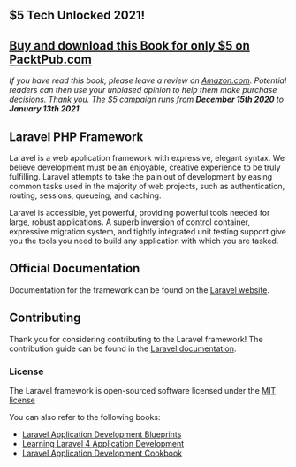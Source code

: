 ## $5 Tech Unlocked 2021!
[Buy and download this Book for only $5 on PacktPub.com](https://www.packtpub.com/product/laravel-5-essentials/9781785283017)
-----
*If you have read this book, please leave a review on [Amazon.com](https://www.amazon.com/gp/product/1785283014).     Potential readers can then use your unbiased opinion to help them make purchase decisions. Thank you. The $5 campaign         runs from __December 15th 2020__ to __January 13th 2021.__*

## Laravel PHP Framework

Laravel is a web application framework with expressive, elegant syntax. We believe development must be an enjoyable, creative experience to be truly fulfilling. Laravel attempts to take the pain out of development by easing common tasks used in the majority of web projects, such as authentication, routing, sessions, queueing, and caching.

Laravel is accessible, yet powerful, providing powerful tools needed for large, robust applications. A superb inversion of control container, expressive migration system, and tightly integrated unit testing support give you the tools you need to build any application with which you are tasked.

## Official Documentation

Documentation for the framework can be found on the [Laravel website](http://laravel.com/docs).

## Contributing

Thank you for considering contributing to the Laravel framework! The contribution guide can be found in the [Laravel documentation](http://laravel.com/docs/contributions).

### License

The Laravel framework is open-sourced software licensed under the [MIT license](http://opensource.org/licenses/MIT)

You can also refer to the following books:
* [Laravel Application Development Blueprints](https://www.packtpub.com/web-development/laravel-application-development-blueprints?utm_source=github&utm_medium=related&utm_campaign=9781783282111)
* [Learning Laravel 4 Application Development](https://www.packtpub.com/web-development/learning-laravel-4-application-development?utm_source=github&utm_medium=related&utm_campaign=9781783280575)
* [Laravel Application Development Cookbook](https://www.packtpub.com/web-development/laravel-application-development-cookbook?utm_source=github&utm_medium=related&utm_campaign=9781782162827)
